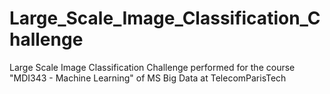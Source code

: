 # Large_Scale_Image_Classification_Challenge
Large Scale Image Classification Challenge performed for the course "MDI343 - Machine Learning" of MS Big Data at TelecomParisTech 
